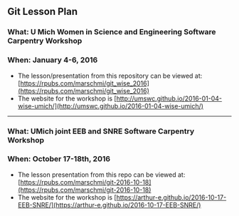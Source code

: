 ##  Git Lesson Plan 


### What: U Mich Women in Science and Engineering Software Carpentry Workshop  
### When: January 4-6, 2016  

- The lesson/presentation from this repository can be viewed at: [https://rpubs.com/marschmi/git_wise_2016](https://rpubs.com/marschmi/git_wise_2016)  
- The website for the workshop is [http://umswc.github.io/2016-01-04-wise-umich/](http://umswc.github.io/2016-01-04-wise-umich/)

_________________________________________

### What: UMich joint EEB and SNRE Software Carpentry Workshop
### When: October 17-18th, 2016  

- The lesson presentation from this repo can be viewed at: [https://rpubs.com/marschmi/git-2016-10-18](https://rpubs.com/marschmi/git-2016-10-18)  
- The website for the workshop is [https://arthur-e.github.io/2016-10-17-EEB-SNRE/](https://arthur-e.github.io/2016-10-17-EEB-SNRE/)
